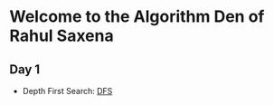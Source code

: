 # Welcome to the Algorithm Den of Rahul Saxena





## Day 1

  * Depth First Search: [DFS](./Graphs/dfs.md)
